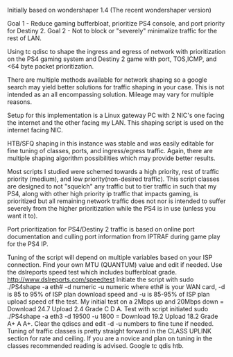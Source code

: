 Initially based on wondershaper 1.4 (The recent wondershaper version)

Goal 1 - Reduce gaming bufferbloat, prioritize PS4 console, and port priority for Destiny 2.
Goal 2 - Not to block or "severely" minimalize traffic for the rest of LAN.

Using tc qdisc to shape the ingress and egress of network with prioritization on the PS4 gaming system and Destiny 2 game with port, TOS,ICMP, and <64 byte packet prioritization.

There are multiple methods available for network shaping so a google search may yield better solutions for traffic shaping in your case. This is not intended as an all encompassing solution. Mileage may vary for multiple reasons.

Setup for this implementation is a Linux gateway PC with 2 NIC's one facing the internet and the other facing my LAN.
This shaping script is used on the internet facing NIC.

HTB/SFQ shaping in this instance was stable and was easily editable for fine tuning of classes, ports, and ingress/egress traffic. Again, there are multiple shaping algorithm possibilities which may provide better results.

Most scripts I studied were schemed towards a high priority, rest of traffic priority (medium), and low priority(non-desired traffic). This script classes are designed to not "squelch" any traffic but to tier traffic in such that my PS4, along with other high priority ip traffic that impacts gaming, is prioritized but all remaining network traffic does not nor is intended to suffer severely from the higher prioritization while the PS4 is in use (unless you want it to).

Port prioritization for PS4/Destiny 2 traffic is based on online port documentation and culling port information from IPTRAF during game play for the PS4 IP.

Tuning of the script will depend on multiple variables based on your ISP connection. 
Find your own MTU (QUANTUM) value and edit if needed.
Use the dslreports speed test which includes bufferbloat grade. http://www.dslreports.com/speedtest
Initiate the script with sudo ./PS4shape -a eth# -d numeric -u numeric where eth# is your WAN card, -d is 85 to 95% of ISP plan download speed and -u is 85-95% of ISP plan upload speed of the test.
My initial test on a 2Mbps up and 20Mbps down = Download 24.7 Upload 2.4 Grade C D A.
Test with script initiated sudo ./PS4shape -a eth3 -d 19500 -u 1800 = Download 19.2 Upload 18.2 Grade A+ A A+.
Clear the qdiscs and edit  -d -u numbers to fine tune if needed.
Tuning of traffic classes is pretty straight forward in the CLASS UPLINK section for rate and ceiling.
If you are a novice and plan on tuning in the classes recommended reading is advised. Google tc qdis htb.
